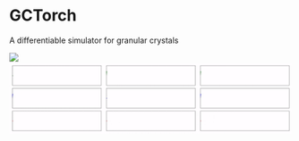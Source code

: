 # GCTorch
A differentiable simulator for granular crystals

![](https://github.com/AtoosaParsa/GCTorch/blob/main/AND_config.gif)
![](https://github.com/AtoosaParsa/GCTorch/blob/main/AND_plot.gif)
